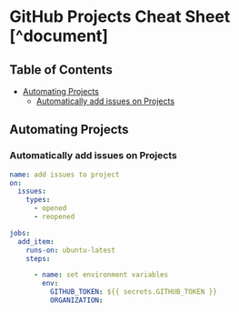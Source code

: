 # GitHub Projects Cheat Sheet [^document] <!-- omit in toc -->

## Table of Contents <!-- omit in toc -->
- [Automating Projects](#automating-projects)
  - [Automatically add issues on Projects](#automatically-add-issues-on-projects)

## Automating Projects
### Automatically add issues on Projects
```yaml
name: add issues to project
on:
  issues:
    types:
      - opened
      - reopened

jobs:
  add_item:
    runs-on: ubuntu-latest
    steps:

      - name: set environment variables
        env:
          GITHUB_TOKEN: ${{ secrets.GITHUB_TOKEN }}
          ORGANIZATION: 
```
